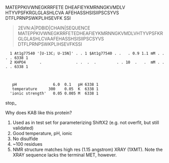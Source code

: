 MATEPPKIVWNEGKRRFETE
DHEAFIEYKMRNNGKVMDLV
HTYVPSFKRGLGLASHLCVA
AFEHASSHSISIIPSCSYVS
DTFLPRNPSWKPLIHSEVFK
SSI

>2EVN:A|PDBID|CHAIN|SEQUENCE
MATEPPKIVWNEGKRRFETEDHEAFIEYKMRNNGKVMDLVHTYVPSFKRGLGLASHLCVAAFEHASSHSISIIPSCSYVS
DTFLPRNPSWKPLIHSEVFKSSI


      1 At1g77540 '[U-13C; U-15N]' . . 1 $At1g77540 . .   . 0.9 1.1 mM . . . . 6338 1 
      2 KHPO4      .               . .  .  .         . . 10  .   .  mM . . . . 6338 1 



       pH                6.0  0.1   pH 6338 1 
       temperature     300    0.05  K  6338 1 
      'ionic strength'   0.05 0.005 M  6338 1 

   stop_



Why does KAB like this protein?

1.  Used as in test set for parameterizing ShiftX2 (e.g. not overfit, but still validated)
2.  Good temperature, pH, ionic
3.  No disulfide
4.  ~100 residues
5.  NMR structure matches high res (1.15 angstrom) XRAY (1XMT).  Note the XRAY sequence lacks the terminal MET, however.
